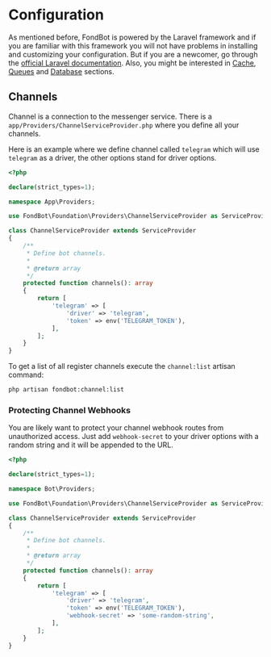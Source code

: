 # Configuration

As mentioned before, FondBot is powered by the Laravel framework and if you are familiar with this framework you will not have problems in installing and customizing your configuration.
But if you are a newcomer, go through the [official Laravel documentation](https://laravel.com/docs/5.5/configuration). 
Also, you might be interested in [Cache](https://laravel.com/docs/5.5/cache), [Queues](https://laravel.com/docs/5.5/queues) and [Database](https://laravel.com/docs/5.5/eloquent) sections.

## Channels

Channel is a connection to the messenger service. There is a `app/Providers/ChannelServiceProvider.php` where you define all your channels.

Here is an example where we define channel called `telegram` which will use `telegram` as a driver, the other options stand for driver options.

```php
<?php

declare(strict_types=1);

namespace App\Providers;

use FondBot\Foundation\Providers\ChannelServiceProvider as ServiceProvider;

class ChannelServiceProvider extends ServiceProvider
{
    /**
     * Define bot channels.
     *
     * @return array
     */
    protected function channels(): array
    {
        return [
            'telegram' => [
                'driver' => 'telegram',
                'token' => env('TELEGRAM_TOKEN'),
            ],
        ];
    }
}
```

To get a list of all register channels execute the `channel:list` artisan command:

```bash
php artisan fondbot:channel:list
```

### Protecting Channel Webhooks

You are likely want to protect your channel webhook routes from unauthorized access. Just add `webhook-secret` to your driver options with a random string and it will be appended to the URL.

```php
<?php

declare(strict_types=1);

namespace Bot\Providers;

use FondBot\Foundation\Providers\ChannelServiceProvider as ServiceProvider;

class ChannelServiceProvider extends ServiceProvider
{
    /**
     * Define bot channels.
     *
     * @return array
     */
    protected function channels(): array
    {
        return [
            'telegram' => [
                'driver' => 'telegram',
                'token' => env('TELEGRAM_TOKEN'),
                'webhook-secret' => 'some-random-string',
            ],
        ];
    }
}
```

